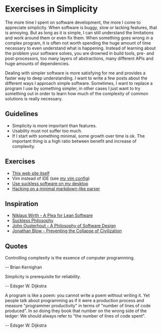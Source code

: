 # Exercises in Simplicity

The more time I spent on software development, the more I come to appreciate simplicity. When software is buggy, slow or lacking features, that is annoying. But as long as it is simple, I can still understand the limitations and work around them or even fix them. When something goes wrong in a complex program, it is often not worth spending the huge amount of time necessary to even understand what is happening. Instead of learning about the problem your software solves, you are drowned in build tools, pre- and post-processors, too many layers of abstractions, many different APIs and huge amounts of dependencies.

Dealing with simpler software is more satisfying for me and provides a faster way to deep understanding. I want to write a few posts about the different ways I approach simple software. Sometimes, I want to replace a program I use by something simpler, in other cases I just want to try something out in order to learn how much of the complexity of common solutions is really necessary.

## Guidelines

* Simplicity is more important than features.
* Usability must not suffer too much.
* If I start with something minimal, some growth over time is ok. The important thing is a high ratio between benefit and increase of complexity.

## Exercises

* [This web site itself](blog.html)
* Vim instead of IDE (see [my vim config](https://github.com/karlb/dotfiles/tree/master/.vim))
* [Use suckless software on my desktop](suckless-desktop.html)
* [Hacking on a minimal markdown-like parser](smu.html)

## Inspiration

* [Niklaus Wirth - A Plea for Lean Software](https://inf.ethz.ch/personal/wirth/Articles/LeanSoftware.pdf)
* [Suckless Philosophy](https://suckless.org/philosophy/)
* [John Ousterhout - A Philosophy of Software Design](https://www.goodreads.com/en/book/show/39996759)
* [Jonathan Blow - Preventing the Collapse of Civilization](https://youtu.be/pW-SOdj4Kkk)

## Quotes

Controlling complexity is the essence of computer programming.

-- Brian Kernighan

Simplicity is prerequisite for reliability.

-- Edsger W. Dijkstra

A program is like a poem: you cannot write a poem without writing it. Yet people talk about programming as if it were a production process and measure "programmer productivity" in terms of "number of lines of code produced". In so doing they book that number on the wrong side of the ledger: We should always refer to "the number of lines of code spent".

-- Edsger W. Dijkstra
